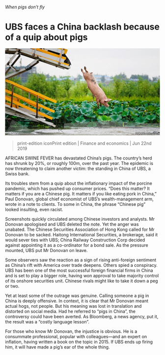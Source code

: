 ###### When pigs don’t fly

# UBS faces a China backlash because of a quip about pigs 

![image](images/20190622_FNP001_0.jpg) 

> print-edition iconPrint edition | Finance and economics | Jun 22nd 2019 

AFRICAN SWINE FEVER has devastated China’s pigs. The country’s herd has shrunk by 20%, or roughly 100m, over the past year. The epidemic is now threatening to claim another victim: the standing in China of UBS, a Swiss bank. 

Its troubles stem from a quip about the inflationary impact of the porcine pandemic, which has pushed up consumer prices. “Does this matter? It matters if you are a Chinese pig. It matters if you like eating pork in China,” Paul Donovan, global chief economist of UBS’s wealth-management arm, wrote in a note to clients. To some in China, the phrase “Chinese pig” looked insulting, even racist. 

Screenshots quickly circulated among Chinese investors and analysts. Mr Donovan apologised and UBS deleted the note. Yet the anger was unabated. The Chinese Securities Association of Hong Kong called for Mr Donovan to be sacked. Haitong International Securities, a brokerage, said it would sever ties with UBS; China Railway Construction Corp decided against appointing it as a co-ordinator for a bond sale. As the pressure mounted, UBS put Mr Donovan on leave. 

Some observers saw the reaction as a sign of rising anti-foreign sentiment as China’s rift with America over trade deepens. Others spied a conspiracy. UBS has been one of the most successful foreign financial firms in China and is set to play a bigger role, having won approval to take majority control of its onshore securities unit. Chinese rivals might like to take it down a peg or two. 

Yet at least some of the outrage was genuine. Calling someone a pig in China is deeply offensive. In context, it is clear that Mr Donovan meant actual hogs, not people. But his meaning was lost in translation and distorted on social media. Had he referred to “pigs in China”, the controversy could have been averted. As Bloomberg, a news agency, put it, the result was a “costly language lesson”. 

For those who know Mr Donovan, the injustice is obvious. He is a consummate professional, popular with colleagues—and an expert on inflation, having written a book on the topic in 2015. If UBS ends up firing him, it will have made a pig’s ear of the whole thing. 

